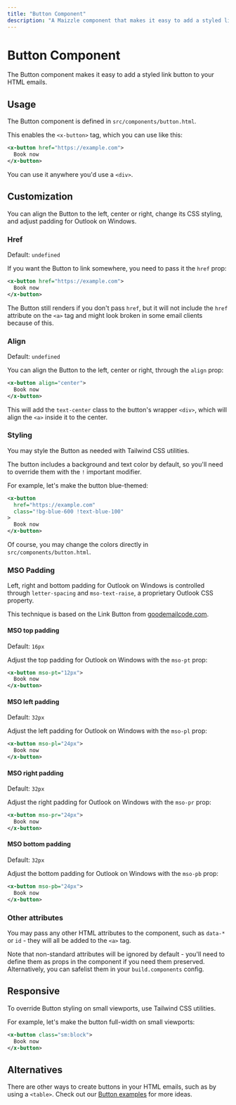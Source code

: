 ```yaml
---
title: "Button Component"
description: "A Maizzle component that makes it easy to add a styled link button to your HTML emails."
---
```


# Button Component

The Button component makes it easy to add a styled link button to your HTML emails.

## Usage

The Button component is defined in `src/components/button.html`.

This enables the `<x-button>` tag, which you can use like this:

```xml [src/templates/example.html]
<x-button href="https://example.com">
  Book now
</x-button>
```

You can use it anywhere you'd use a `<div>`.

## Customization

You can align the Button to the left, center or right, change its CSS styling, and adjust padding for Outlook on Windows.

### Href

Default: `undefined`

If you want the Button to link somewhere, you need to pass it the `href` prop:

```xml [src/templates/example.html]
<x-button href="https://example.com">
  Book now
</x-button>
```

<Alert>The Button still renders if you don't pass `href`, but it will not include the `href` attribute on the `<a>` tag and might look broken in some email clients because of this.</Alert>

### Align

Default: `undefined`

You can align the Button to the left, center or right, through the `align` prop:

```xml [src/templates/example.html]
<x-button align="center">
  Book now
</x-button>
```

This will add the `text-center` class to the button's wrapper `<div>`, which will align the `<a>` inside it to the center.

### Styling

You may style the Button as needed with Tailwind CSS utilities.

The button includes a background and text color by default, so you'll need to override them with the `!` important modifier.

For example, let's make the button blue-themed:

```xml [src/templates/example.html]
<x-button
  href="https://example.com"
  class="!bg-blue-600 !text-blue-100"
>
  Book now
</x-button>
```

Of course, you may change the colors directly in `src/components/button.html`.

### MSO Padding

Left, right and bottom padding for Outlook on Windows is controlled through `letter-spacing` and `mso-text-raise`, a proprietary Outlook CSS property.

This technique is based on the Link Button from [goodemailcode.com](https://www.goodemailcode.com/email-code/link-button).

#### MSO top padding

Default: `16px`

Adjust the top padding for Outlook on Windows with the `mso-pt` prop:

```xml [src/templates/example.html]
<x-button mso-pt="12px">
  Book now
</x-button>
```

#### MSO left padding

Default: `32px`

Adjust the left padding for Outlook on Windows with the `mso-pl` prop:

```xml [src/templates/example.html]
<x-button mso-pl="24px">
  Book now
</x-button>
```

#### MSO right padding

Default: `32px`

Adjust the right padding for Outlook on Windows with the `mso-pr` prop:

```xml [src/templates/example.html]
<x-button mso-pr="24px">
  Book now
</x-button>
```

#### MSO bottom padding

Default: `32px`

Adjust the bottom padding for Outlook on Windows with the `mso-pb` prop:

```xml [src/templates/example.html]
<x-button mso-pb="24px">
  Book now
</x-button>
```

### Other attributes

You may pass any other HTML attributes to the component, such as `data-*` or `id` - they will all be added to the `<a>` tag.

Note that non-standard attributes will be ignored by default - you'll need to define them as props in the component if you need them preserved. Alternatively, you can safelist them in your `build.components` config.

## Responsive

To override Button styling on small viewports, use Tailwind CSS utilities.

For example, let's make the button full-width on small viewports:

```xml [src/templates/example.html]
<x-button class="sm:block">
  Book now
</x-button>
```

## Alternatives

There are other ways to create buttons in your HTML emails, such as by using a `<table>`. Check out our [Button examples](/docs/examples/buttons) for more ideas.
